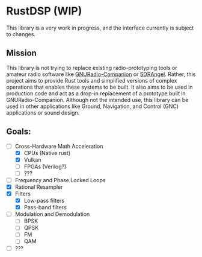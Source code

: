 # RustDSP (WIP)

This library is a very work in progress, and the interface currently is subject to changes.

## Mission

This library is not trying to replace existing radio-prototyping tools or amateur radio software like
[GNURadio-Companion](https://www.gnuradio.org/) or [SDRAngel](https://rgetz.github.io/sdrangel/). Rather, this project
aims to provide Rust tools and simplified versions of complex operations that enables these systems to be built. It
also aims to be used in production code and act as a drop-in replacement of a prototype built in
GNURadio-Companion. Although not the intended use, this library can be used in other applications like Ground,
Navigation, and Control (GNC) applications or sound design.

## Goals:

- [ ] Cross-Hardware Math Acceleration
    - [x] CPUs (Native rust)
    - [x] Vulkan
    - [ ] FPGAs (Verilog?)
    - [ ] ???
- [ ] Frequency and Phase Locked Loops
- [x] Rational Resampler
- [x] Filters
    - [x] Low-pass filters
    - [x] Pass-band filters
- [ ] Modulation and Demodulation
    - [ ] BPSK
    - [ ] QPSK
    - [ ] FM
    - [ ] QAM
- [ ] ???
